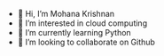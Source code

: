 - 👋 Hi, I’m Mohana Krishnan
- 👀 I’m interested in cloud computing
- 🌱 I’m currently learning Python
- 💞️ I’m looking to collaborate on Github


<!---
KRISTY0607/KRISTY0607 is a ✨ special ✨ repository because its `README.md` (this file) appears on your GitHub profile.
You can click the Preview link to take a look at your changes.
--->
